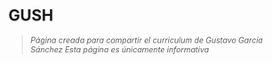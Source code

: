 # GUSH
> _Página creada para compartir el curriculum de Gustavo García Sánchez
Esta página es únicamente informativa_

